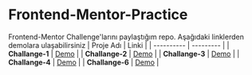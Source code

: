 # Frontend-Mentor-Practice
Frontend-Mentor Challenge'larını paylaştığım repo. Aşağıdaki linklerden demolara ulaşabilirsiniz
| Proje Adı  | Linki     |
| ---------- | --------- |
| **Challange-1**  |   [Demo](https://frontend-mentor-practice-1.vercel.app/)  |
| **Challange-2**  |   [Demo](https://frontend-mentor-practice-2.vercel.app/)  |
| **Challange-3**  |   [Demo](https://frontend-mentor-practice.vercel.app/)  |
| **Challange-4**  |   [Demo](https://social-l-nk-frontend.vercel.app/)  |
| **Challange-6**  |   [Demo](https://vercel.com/enis-projects/frontend-mentor-practice-m4zn)  |
